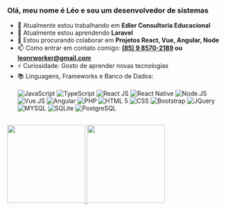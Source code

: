 ### Olá, meu nome é Léo e sou um desenvolvedor de sistemas

- 🔭 Atualmente estou trabalhando em **Edler Consultoria Educacional**
- 🌱 Atualmente estou aprendendo **Laravel**
- 👯 Estou procurando colaborar em **Projetos React, Vue, Angular, Node**
- 📫 Como entrar em contato comigo: **[(85) 9 8570-2189](https://wa.me/+5585985702189) ou [leonrworker@gmail.com](mailto:leonrworker@gmail.com)** 
- ⚡ Curiosidade: Gosto de aprender novas tecnologias
- 📚 Linguagens, Frameworks e Banco de Dados:<br><br>
  ![JavaScript](https://img.shields.io/badge/JavaScript-F7DF1E?style=for-the-badge&logo=javascript&logoColor=black)
  ![TypeScript](https://img.shields.io/badge/typescript-%23007ACC.svg?style=for-the-badge&logo=typescript&logoColor=white)
  ![React JS](https://img.shields.io/badge/React-20232A?style=for-the-badge&logo=react&logoColor=61DAFB)
  ![React Native](https://img.shields.io/badge/React_Native-20232A?style=for-the-badge&logo=react&logoColor=61DAFB)
  ![Node.JS](https://img.shields.io/badge/Node.js-43853D?style=for-the-badge&logo=node.js&logoColor=white)
  ![Vue.JS](https://img.shields.io/badge/Vue.js-35495E?style=for-the-badge&logo=vue.js&logoColor=4FC08D)
  ![Angular](https://img.shields.io/badge/Angular-35495E?style=for-the-badge&logo=angular)
  ![PHP](https://img.shields.io/badge/PHP-777BB4?style=for-the-badge&logo=php&logoColor=white)
  ![HTML 5](https://img.shields.io/badge/HTML5-E34F26?style=for-the-badge&logo=html5&logoColor=white)
  ![CSS](https://img.shields.io/badge/CSS-239120?&style=for-the-badge&logo=css3&logoColor=white)
  ![Bootstrap](https://img.shields.io/badge/Bootstrap-563D7C?style=for-the-badge&logo=bootstrap&logoColor=white)
  ![JQuery](https://img.shields.io/badge/jQuery-0769AD?style=for-the-badge&logo=jquery&logoColor=white)
  ![MYSQL](https://img.shields.io/badge/MySQL-00000F?style=for-the-badge&logo=mysql&logoColor=white)
  ![SQLite](https://img.shields.io/badge/SQLite-07405E?style=for-the-badge&logo=sqlite&logoColor=white)
  ![PostgreSQL](https://img.shields.io/badge/PostgreSQL-316192?style=for-the-badge&logo=postgresql&logoColor=white)

##

<p align="between">
<a href="https://github.com/devworkle">
<img height="180em" src="https://github-readme-stats-eight-theta.vercel.app/api?username=devworkleo&show_icons=true&theme=algolia&include_all_commits=true&count_private=true"/>
<img height="180em" src="https://github-readme-stats-eight-theta.vercel.app/api/top-langs/?username=devworkleo&layout=compact&langs_count=8&theme=algolia"/>
</a>
<p align="center">